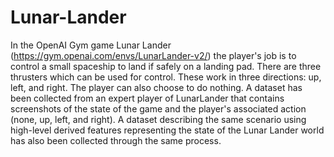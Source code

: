 # Lunar-Lander
In  the  OpenAI  Gym  game  Lunar  Lander  (https://gym.openai.com/envs/LunarLander-v2/) the player's job is to control a  small spaceship to land if safely on a landing pad. There are three thrusters which  can  be  used  for  control.  These work in  three  directions: up, left, and  right. The  player can also choose to do nothing. A dataset has been collected from an expert  player of LunarLander that contains screenshots of the state of the game and the  player's  associated  action  (none,  up,  left,  and  right). A  dataset  describing  the  same  scenario  using  high-level  derived  features  representing  the  state  of  the  Lunar Lander world has also been collected through the same process. 

